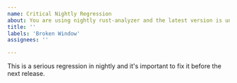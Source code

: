 ```yaml
---
name: Critical Nightly Regression
about: You are using nightly rust-analyzer and the latest version is unusable.
title: ''
labels: 'Broken Window'
assignees: ''

---
```


<!--
Troubleshooting guide: https://rust-analyzer.github.io/book/troubleshooting.html

Please try to provide information which will help us to fix the issue faster. Minimal reproducible examples with few dependencies are especially lovely <3.
-->

This is a serious regression in nightly and it's important to fix it before the next release.
